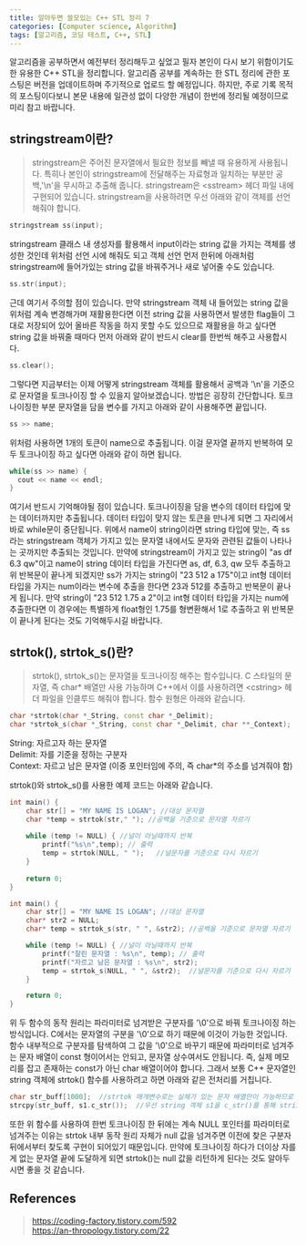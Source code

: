 ```yaml
---
title: 알아두면 쓸모있는 C++ STL 정리 7
categories: [Computer science, Algorithm]
tags: [알고리즘, 코딩 테스트, C++, STL]
---
```


알고리즘을 공부하면서 예전부터 정리해두고 싶었고 필자 본인이 다시 보기 위함이기도 한 유용한 C++ STL을 정리합니다.
알고리즘 공부를 계속하는 한 STL 정리에 관한 포스팅은 버전을 업데이트하며 주기적으로 업로드 할 예정입니다. 하지만, 주로 기록 목적의 포스팅이다보니 본문 내용에 일관성 없이 다양한 개념이 한번에 정리될 예정이므로 미리 참고 바랍니다.

## stringstream이란?
> stringstream은 주어진 문자열에서 필요한 정보를 빼낼 때 유용하게 사용됩니다. 특히나 본인이 stringstream에 전달해주는 자료형과 일치하는 부분만 공백,'\n'을 무시하고 추출해 줍니다. stringstream은 \<sstream> 헤더 파일 내에 구현되어 있습니다. stringstream을 사용하려면 우선 아래와 같이 객체를 선언해줘야 합니다.
```cpp
stringstream ss(input);
```
stringstream 클래스 내 생성자를 활용해서 input이라는 string 값을 가지는 객체를 생성한 것인데 위처럼 선언 시에 해줘도 되고 객체 선언 먼저 한뒤에 아래처럼 stringstream에 들어가있는 string 값을 바꿔주거나 새로 넣어줄 수도 있습니다.
```cpp
ss.str(input);
```
근데 여기서 주의할 점이 있습니다. 만약 stringstream 객체 내 들어있는 string 값을 위처럼 계속 변경해가며 재활용한다면 이전 string 값을 사용하면서 발생한 flag들이 그대로 저장되어 있어 올바른 작동을 하지 못할 수도 있으므로 재활용을 하고 싶다면 string 값을 바꿔줄 때마다 먼저 아래와 같이 반드시 clear를 한번씩 해주고 사용합시다.
```cpp
ss.clear();
```
그렇다면 지금부터는 이제 어떻게 stringstream 객체를 활용해서 공백과 '\n'을 기준으로 문자열을 토크나이징 할 수 있을지 알아보겠습니다. 방법은 굉장히 간단합니다. 토크나이징한 부분 문자열을 담을 변수를 가지고 아래와 같이 사용해주면 끝입니다.
```cpp
ss >> name;
```
위처럼 사용하면 1개의 토큰이 name으로 추출됩니다. 이걸 문자열 끝까지 반복하여 모두 토크나이징 하고 싶다면 아래와 같이 하면 됩니다.
```cpp
while(ss >> name) {
  cout << name << endl;
}
```
여기서 반드시 기억해야될 점이 있습니다. 토크나이징을 담을 변수의 데이터 타입에 맞는 데이터까지만 추출됩니다. 데이터 타입이 맞지 않는 토큰을 만나게 되면 그 자리에서 바로 while문이 중단됩니다. 위에서 name이 string이라면 string 타입에 맞는, 즉 ss라는 stringstream 객체가 가지고 있는 문자열 내에서도 문자와 관련된 값들이 나타나는 곳까지만 추출되는 것입니다. 만약에 stringstream이 가지고 있는 string이 "as df 6.3 qw"이고 name이 string 데이터 타입을 가진다면 as, df, 6.3, qw 모두 추출하고 위 반복문이 끝나게 되겠지만 ss가 가지는 string이 "23 512 a 175"이고 int형 데이터 타입을 가지는 num이라는 변수에 추출을 한다면 23과 512를 추출하고 반복문이 끝나게 됩니다. 만약 string이 "23 512 1.75 a 2"이고 int형 데이터 타입을 가지는 num에 추출한다면 이 경우에는 특별하게 float형인 1.75를 형변환해서 1로 추출하고 위 반복문이 끝나게 된다는 것도 기억해두시길 바랍니다.

## strtok(), strtok_s()란?
> strtok(), strtok_s()는 문자열을 토크나이징 해주는 함수입니다. C 스타일의 문자열, 즉 char* 배열만 사용 가능하며 C++에서 이를 사용하려면 \<cstring> 헤더 파일을 인클루드 해줘야 합니다. 함수 원형은 아래와 같습니다.
```cpp
char *strtok(char *_String, const char *_Delimit);
char *strtok_s(char *_String, const char *_Delimit, char **_Context);
```
String: 자르고자 하는 문자열  
Delimit: 자를 기준을 정하는 구분자  
Context: 자르고 남은 문자열 (이중 포인터임에 주의, 즉 char*의 주소를 넘겨줘야 함)  
  
strtok()와 strtok_s()를 사용한 예제 코드는 아래와 같습니다.
```cpp
int main() {
    char str[] = "MY NAME IS LOGAN"; //대상 문자열 
    char *temp = strtok(str," "); //공백을 기준으로 문자열 자르기
    
    while (temp != NULL) { //널이 아닐때까지 반복
        printf("%s\n",temp); // 출력
        temp = strtok(NULL, " ");	//널문자를 기준으로 다시 자르기
    }
	
    return 0;
}
```
```cpp
int main() {
    char str[] = "MY NAME IS LOGAN"; //대상 문자열 
    char* str2 = NULL;
    char* temp = strtok_s(str, " ", &str2); //공백을 기준으로 문자열 자르기

    while (temp != NULL) { //널이 아닐때까지 반복
        printf("잘린 문자열 : %s\n", temp); // 출력
        printf("자르고 남은 문자열 : %s\n", str2);
        temp = strtok_s(NULL, " ", &str2);	//널문자를 기준으로 다시 자르기
    }

    return 0;
}
```
위 두 함수의 동작 원리는 파라미터로 넘겨받은 구분자를 '\0'으로 바꿔 토크나이징 하는 방식입니다. C에서는 문자열의 구분을 '\0'으로 하기 때문에 이것이 가능한 것입니다. 함수 내부적으로 구분자를 탐색하여 그 값을 '\0'으로 바꾸기 때문에 파라미터로 넘겨주는 문자 배열이 const 형이어서는 안되고, 문자열 상수여서도 안됩니다. 즉, 실제 메모리를 잡고 존재하는 const가 아닌 char 배열이어야 합니다. 그래서 보통 C++ 문자열인 string 객체에 strtok() 함수를 사용하려고 하면 아래와 같은 전처리를 거칩니다.
```cpp
char str_buff[1000];  //strtok 매개변수로는 실체가 있는 문자 배열만이 가능하므로 문자 배열 선언 
strcpy(str_buff, s1.c_str());  //우선 string 객체 s1을 c_str()를 통해 string을 char* 형으로 바꿔줍니다. 하지만 c_str()은 const형을 리턴하므로 strcpy를 활용하여 const가 아닌 실제 배열에 담아 줍니다
```
또한 위 함수를 사용하여 한번 토크나이징 한 뒤에는 계속 NULL 포인터를 파라미터로 넘겨주는 이유는 strtok 내부 동작 원리 자체가 null 값을 넘겨주면 이전에 찾은 구분자 뒤에서부터 찾도록 구현이 되어있기 때문입니다. 만약에 토크나이징 하다가 더이상 자를 게 없는 문자열 끝에 도달하게 되면 strtok()는 null 값을 리턴하게 된다는 것도 알아두시면 좋을 것 같습니다.

## References
> https://coding-factory.tistory.com/592  
https://an-thropology.tistory.com/22